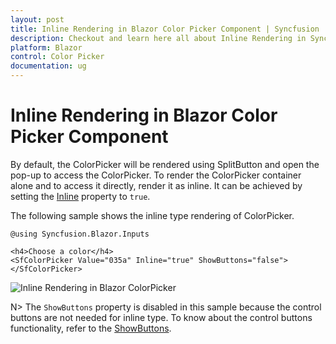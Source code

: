 ```yaml
---
layout: post
title: Inline Rendering in Blazor Color Picker Component | Syncfusion
description: Checkout and learn here all about Inline Rendering in Syncfusion Blazor Color Picker component and more.
platform: Blazor
control: Color Picker
documentation: ug
---
```


# Inline Rendering in Blazor Color Picker Component

By default, the ColorPicker will be rendered using SplitButton and open the pop-up to access the ColorPicker. To render the ColorPicker container alone and to access it directly, render it as inline. It can be achieved by setting the [Inline](https://help.syncfusion.com/cr/blazor/Syncfusion.Blazor.Inputs.SfColorPicker.html#Syncfusion_Blazor_Inputs_SfColorPicker_Inline) property to `true`.

The following sample shows the inline type rendering of ColorPicker.

```cshtml
@using Syncfusion.Blazor.Inputs

<h4>Choose a color</h4>
<SfColorPicker Value="035a" Inline="true" ShowButtons="false"></SfColorPicker>
```


![Inline Rendering in Blazor ColorPicker](./images/blazor-colorpicker-inline-rendering.png)

N> The `ShowButtons` property is disabled in this sample because the control buttons are not needed for inline type. To know about the control buttons functionality, refer to the [ShowButtons](https://help.syncfusion.com/cr/blazor/Syncfusion.Blazor.Inputs.SfColorPicker.html#Syncfusion_Blazor_Inputs_SfColorPicker_ShowButtons).

